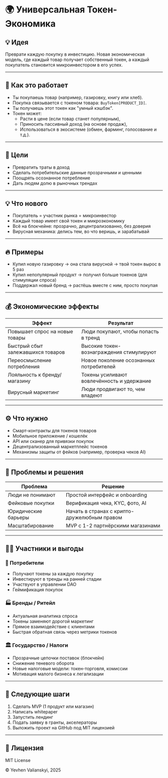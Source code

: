 
# 🌍 Универсальная Токен-Экономика

## 💡 Идея  
Преврати каждую покупку в инвестицию. Новая экономическая модель, где каждый товар получает собственный токен, а каждый покупатель становится микроинвестором в его успех.

---

## 🔧 Как это работает  
- Ты покупаешь товар (например, газировку, книгу или хлеб).  
- Покупка связывается с токеном товара: `BuyToken[PRODUCT_ID]`.  
- Ты получаешь этот токен как "умный кэшбэк".  
- Токен может:
  - Расти в цене (если товар станет популярным),
  - Приносить пассивный доход (на основе продаж),
  - Использоваться в экосистеме (обмен, фарминг, голосование и т.д.).

---

## 🎯 Цели  
- Превратить траты в доход  
- Сделать потребительские данные прозрачными и ценными  
- Поощрять осознанное потребление  
- Дать людям долю в рыночных трендах

---

## 💡 Что нового  
- Покупатель = участник рынка = микроинвестор  
- Каждый товар имеет свой токен и микроэкономику  
- Всё на блокчейне: прозрачно, децентрализованно, без доверия  
- Вирусная механика: делись тем, во что веришь, и зарабатывай

---

## 🔥 Примеры  
- Купил новую газировку → она стала вирусной → твой токен вырос в 5 раз  
- Купил непопулярный продукт → получил больше токенов (для стимуляции спроса)  
- Поддержал новый бренд → растёшь вместе с ним, просто покупая

---

## 💰 Экономические эффекты

| Эффект                              | Результат                                   |
|-------------------------------------|----------------------------------------------|
| Повышает спрос на новые товары      | Люди покупают, чтобы попасть в тренд         |
| Быстрый сбыт залежавшихся товаров   | Высокие токен-вознаграждения стимулируют     |
| Переосмысление потребления          | Новое поколение осознанных потребителей      |
| Лояльность к бренду/магазину        | Токены усиливают вовлечённость и удержание   |
| Вирусный маркетинг                  | Люди продвигают то, чем владеют              |

---

## ⚙️ Что нужно  
- Смарт-контракты для токенов товаров  
- Мобильное приложение / кошелёк  
- API или сканер для привязки покупок  
- Децентрализованный маркетплейс токенов  
- Механизмы защиты от фейков (например, проверка чеков AI)

---

## 🧱 Проблемы и решения

| Проблема             | Решение                                 |
|----------------------|------------------------------------------|
| Люди не понимают     | Простой интерфейс и onboarding           |
| Фейковые покупки     | Верификация чека, KYC, фото, AI          |
| Юридические барьеры  | Начать в странах с крипто-дружелюбным правом |
| Масштабирование      | MVP с 1-2 партнёрскими магазинами        |

---

## 🧑‍💼 Участники и выгоды

### 🧍 Потребители  
- Получают токены за каждую покупку  
- Инвестируют в тренды на ранней стадии  
- Участвуют в управлении DAO  
- Геймификация покупок  

### 🏭 Бренды / Ритейл  
- Актуальная аналитика спроса  
- Токены заменяют дорогой маркетинг  
- Прямое взаимодействие с клиентами  
- Быстрая обратная связь через метрики токенов  

### 🏛 Государство / Налоги  
- Прозрачные цепочки поставок (блокчейн)  
- Снижение теневого оборота  
- Новые налоговые модели: токен-торговля, комиссии  
- Мотивация малого бизнеса к легализации  

---

## 🚀 Следующие шаги  
1. Сделать MVP (1 продукт или магазин)  
2. Написать whitepaper  
3. Запустить лендинг  
4. Подать заявку в гранты, акселераторы  
5. Выложить проект на GitHub под MIT лицензией

---

## 📄 Лицензия  
MIT License  

© Yevhen Valianskyi, 2025
